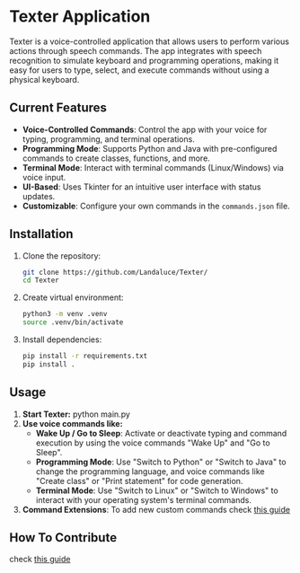 # Texter Application

Texter is a voice-controlled application that allows users to perform various actions through speech commands. The app integrates with speech recognition to simulate keyboard and programming operations, making it easy for users to type, select, and execute commands without using a physical keyboard.

## Current Features

- **Voice-Controlled Commands**: Control the app with your voice for typing, programming, and terminal operations.
- **Programming Mode**: Supports Python and Java with pre-configured commands to create classes, functions, and more.
- **Terminal Mode**: Interact with terminal commands (Linux/Windows) via voice input.
- **UI-Based**: Uses Tkinter for an intuitive user interface with status updates.
- **Customizable**: Configure your own commands in the `commands.json` file.

## Installation

1. Clone the repository:
   ```bash
   git clone https://github.com/Landaluce/Texter/
   cd Texter
2. Create virtual environment:
   ```bash
   python3 -m venv .venv
   source .venv/bin/activate
3. Install dependencies:
   ```bash
   pip install -r requirements.txt
   pip install .

## Usage

1. **Start Texter:** python main.py
2. **Use voice commands like:**  
   - **Wake Up / Go to Sleep**: Activate or deactivate typing and command execution by using the voice commands "Wake Up" and "Go to Sleep".
   - **Programming Mode**: Use "Switch to Python" or "Switch to Java" to change the programming language, and voice commands like "Create class" or "Print statement" for code generation.
   - **Terminal Mode**: Use "Switch to Linux" or "Switch to Windows" to interact with your operating system's terminal commands.
3. **Command Extensions**: To add new custom commands check [this guide](docs/EXTENDING_COMMANDS.md)

## How To Contribute
check [this guide](docs/CONTRIBUTING.md)